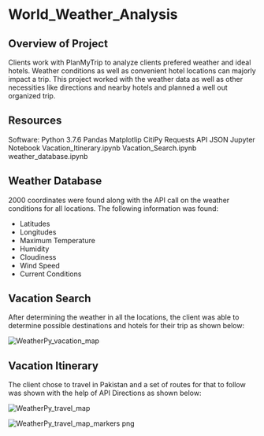 # World_Weather_Analysis

## Overview of Project

Clients work with PlanMyTrip to analyze clients prefered weather and ideal hotels. Weather conditions as well as convenient hotel locations can majorly impact a trip. This project worked with the weather data as well as other necessities like directions and nearby hotels and planned a well out organized trip. 

## Resources

Software: Python 3.7.6
Pandas
Matplotlip
CitiPy
Requests
API
JSON 
Jupyter Notebook
Vacation_Itinerary.ipynb
Vacation_Search.ipynb
weather_database.ipynb

## Weather Database

2000 coordinates were found along with the API call on the weather conditions for all locations. The following information was found:

- Latitudes
- Longitudes
- Maximum Temperature
- Humidity
- Cloudiness
- Wind Speed
- Current Conditions 

## Vacation Search

After determining the weather in all the locations, the client was able to determine possible destinations and hotels for their trip as shown below:

![WeatherPy_vacation_map](https://user-images.githubusercontent.com/95547517/152117748-41d767e8-e877-451b-8c55-6106b15e96cb.png)

## Vacation Itinerary

The client chose to travel in Pakistan and a set of routes for that to follow was shown with the help of API Directions as shown below:

![WeatherPy_travel_map](https://user-images.githubusercontent.com/95547517/152120669-9c8b16ed-153f-46eb-8ccc-0cf3d4a0e3b4.png)



![WeatherPy_travel_map_markers png](https://user-images.githubusercontent.com/95547517/152120688-97facd0c-f220-4d60-a645-03c59cb87c6e.PNG)




